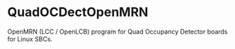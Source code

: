 # QuadOCDectOpenMRN

OpenMRN (LCC / OpenLCB) program for Quad Occupancy Detector boards for Linux
SBCs.
